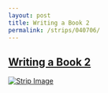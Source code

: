 ```yaml
---
layout: post
title: Writing a Book 2
permalink: /strips/040706/
---
```


## [Writing a Book 2](/strips/040706/)

<a href='../images/ph040706.gif'><img src='../images/ph040706.gif' alt='Strip Image' /></a>


<!-- include copyright-strip.html -->